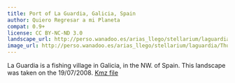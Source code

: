 ```yaml
---
title: Port of La Guardia, Galicia, Spain
author: Quiero Regresar a mi Planeta
compat: 0.9+
license: CC BY-NC-ND 3.0
landscape_url: http://perso.wanadoo.es/arias_llego/stellarium/laguardia/laguardia.zip
image_url: http://perso.wanadoo.es/arias_llego/stellarium/laguardia/Thumbnail.png
---
```

La Guardia is a fishing village in Galicia, in the NW. of Spain. This landscape was taken on the 19/07/2008. <a href="http://perso.wanadoo.es/arias_llego/stellarium/laguardia/Port_of_La_Guardia.kmz">Kmz file</a>